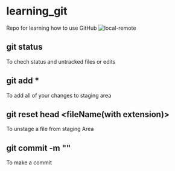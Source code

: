 # learning_git
Repo for learning how to use GitHub
![local-remote](https://user-images.githubusercontent.com/68257208/201480039-bc5f8948-8911-4227-ac00-e11ff84699de.png)

## git status
To chech status and untracked files or edits

## git add *
To add all of your changes to staging area

## git reset head <fileName(with extension)>
To unstage a file from staging Area

## git commit -m "<commitDescription>"
To make a commit


